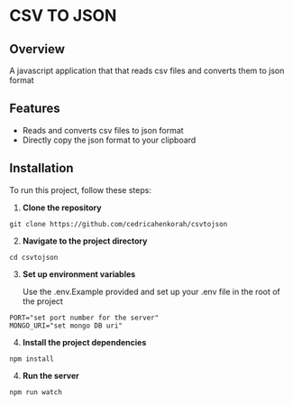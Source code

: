 # CSV TO JSON

## Overview

A javascript application that that reads csv files and converts them to json format

## Features

- Reads and converts csv files to json format
- Directly copy the json format to your clipboard

## Installation

To run this project, follow these steps:

1. **Clone the repository**

```shell
git clone https://github.com/cedricahenkorah/csvtojson
```

2. **Navigate to the project directory**

```shell
cd csvtojson
```

3. **Set up environment variables**

   Use the .env.Example provided and set up your .env file in the root of the project

```shell
PORT="set port number for the server"
MONGO_URI="set mongo DB uri"
```

4. **Install the project dependencies**

```shell
npm install
```

4. **Run the server**

```shell
npm run watch
```
